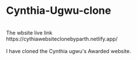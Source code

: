 # Cynthia-Ugwu-clone
<br>
The wbsite live link
<br>
https://cythiawebsiteclonebyparth.netlify.app/
<br>
<br>
I have cloned the Cynthia ugwu's Awarded website.